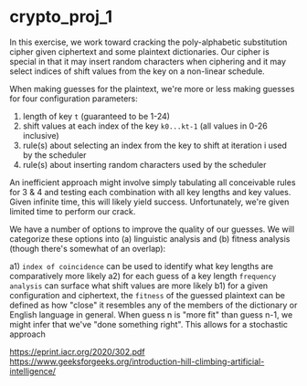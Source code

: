 # crypto_proj_1

In this exercise, we work toward cracking the poly-alphabetic substitution cipher given ciphertext and some plaintext dictionaries. Our cipher is special in that it may insert random characters when ciphering and it may select indices of shift values from the key on a non-linear schedule.

When making guesses for the plaintext, we're more or less making guesses for four configuration parameters:

1) length of key `t` (guaranteed to be 1-24)
2) shift values at each index of the key `k0...kt-1` (all values in 0-26 inclusive)
3) rule(s) about selecting an index from the key to shift at iteration i used by the scheduler
4) rule(s) about inserting random characters used by the scheduler

An inefficient approach might involve simply tabulating all conceivable rules for 3 & 4 and testing each combination with all key lengths and key values. Given infinite time, this will likely yield success. Unfortunately, we're given limited time to perform our crack.

We have a number of options to improve the quality of our guesses. We will categorize these options into (a) linguistic analysis and (b) fitness analysis (though there's somewhat of an overlap):

a1) `index of coincidence` can be used to identify what key lengths are comparatively more likely
a2) for each guess of a key length `frequency analysis` can surface what shift values are more likely
b1) for a given configuration and ciphertext, the `fitness` of the guessed plaintext can be defined as how "close" it resembles any of the members of the dictionary or English language in general. When guess n is "more fit" than guess n-1, we might infer that we've "done something right". This allows for a stochastic approach


https://eprint.iacr.org/2020/302.pdf
https://www.geeksforgeeks.org/introduction-hill-climbing-artificial-intelligence/
